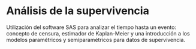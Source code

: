 # Análisis de la supervivencia

Utilización del software SAS para analizar el tiempo hasta un evento: concepto de censura, estimador de Kaplan-Meier y una introducción a los modelos paramétricos y semiparamétricos para datos de supervivencia.